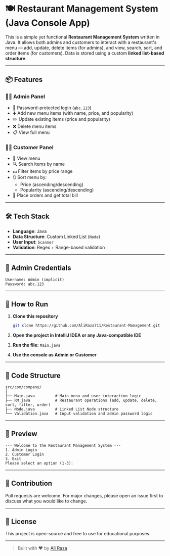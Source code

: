 # 🍽️ Restaurant Management System (Java Console App)

This is a simple yet functional **Restaurant Management System** written in Java. It allows both admins and customers to interact with a restaurant's menu — add, update, delete items (for admins), and view, search, sort, and order items (for customers). Data is stored using a custom **linked list-based structure**.

---

## 📦 Features

### 👨‍💼 Admin Panel
- 🔐 Password-protected login (`abc.123`)
- ➕ Add new menu items (with name, price, and popularity)
- ✏️ Update existing items (price and popularity)
- ❌ Delete menu items
- 📋 View full menu

### 👨‍🍳 Customer Panel
- 📖 View menu
- 🔍 Search items by name
- 💵 Filter items by price range
- 🔃 Sort menu by:
  - Price (ascending/descending)
  - Popularity (ascending/descending)
- 🛒 Place orders and get total bill

---

## 🛠️ Tech Stack

- **Language**: Java
- **Data Structure**: Custom Linked List (`Node`)
- **User Input**: `Scanner`
- **Validation**: Regex + Range-based validation

---

## 🔑 Admin Credentials

```text
Username: Admin (implicit)
Password: abc.123
```

---

## 🚀 How to Run

1. **Clone this repository**
   ```bash
   git clone https://github.com/AliRaza711/Restaurant-Management.git
   ```

2. **Open the project in IntelliJ IDEA or any Java-compatible IDE**

3. **Run the file:** `Main.java`

4. **Use the console as Admin or Customer**

---

## 🧠 Code Structure

```
src/com/company/
│
├── Main.java         # Main menu and user interaction logic
├── RM.java           # Restaurant operations (add, update, delete, sort, filter, order)
├── Node.java         # Linked List Node structure
└── Validation.java   # Input validation and admin password logic
```

---

## 📸 Preview

```
--- Welcome to the Restaurant Management System ---
1. Admin Login
2. Customer Login
3. Exit
Please select an option (1-3):
```

---

## 🙌 Contribution

Pull requests are welcome. For major changes, please open an issue first to discuss what you would like to change.

---

## 📄 License

This project is open-source and free to use for educational purposes.

---

> Built with ❤️ by [Ali Raza](https://github.com/AliRaza711)
